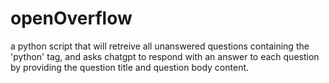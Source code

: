 # openOverflow
a python script that will retreive all unanswered questions containing the 'python' tag, and asks chatgpt to respond with an answer to each question by providing the question title and question body content.
